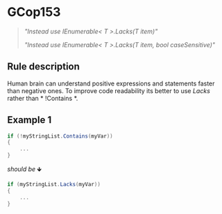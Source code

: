 ﻿# GCop153

> *"Instead use IEnumerable< T >.Lacks(T item)"*
>
> *"Instead use IEnumerable< T >.Lacks(T item, bool caseSensitive)"*


## Rule description
Human brain can understand positive expressions and statements faster than negative ones. To improve code readability its better to use *Lacks* rather than * !Contains *. 

## Example 1
```csharp
if (!myStringList.Contains(myVar))
{
    ...
}
```
*should be* 🡻

```csharp
if (myStringList.Lacks(myVar))
{
    ...
}
```
